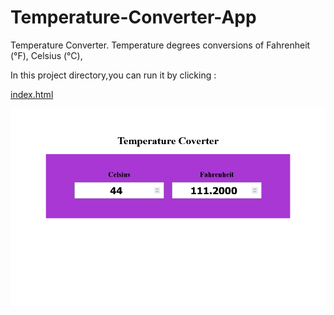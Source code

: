 # Temperature-Converter-App
Temperature Converter. Temperature degrees conversions of Fahrenheit (°F), Celsius (°C),

In this project directory,you can run it by clicking :

[index.html]()


![Image of temperature-converter](https://github.com/vivekkushwah16/Temperature-Converter-App/blob/main/Screen%20Shot%202021-08-08%20at%2019.35.01.png)
